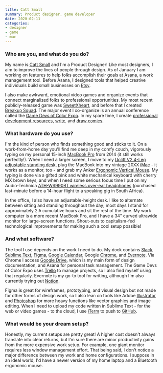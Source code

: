 ```yaml
---
title: Catt Small
summary: Product designer, game developer
date: 2020-02-11
categories:
- designer
- game
- mac
---
```


### Who are you, and what do you do?

My name is [Catt Small](https://cattsmall.com "Catt's website.") and I'm a Product Designer! Like most designers, I aim to improve the lives of people through design. As of January I am working on features to help folks accomplish their goals at [Asana][], a work management tool. Before Asana, I designed tools that helped creative individuals build small businesses on [Etsy][].

I also make awkward, emotional video games and organize events that connect marginalized folks to professional opportunities. My most recent publicly-released game was [SweetXheart][], and before that I created [Breakup Squad][breakup-squad]. The major event I co-organize is an annual conference called the [Game Devs of Color Expo](https://gamedevsofcolorexpo.com/ "A game dev conference that elevates developers of colour."). In my spare time, I create [professional development resources](https://cattsmall.com/resources/ "Catt's worksheets and tools."), [write](https://medium.com/@cattsmall "Catt's Medium account."), and [draw comics](https://www.instagram.com/thecattsuite/ "Catt's Instagram account.").

### What hardware do you use?

I'm the kind of person who finds something good and sticks to it. On a work-from-home day you'll find me deep in my comfy couch, vigorously typing on my personal 15-inch [MacBook Pro][macbook-pro] from 2014 (it still works perfectly!). When I need a larger screen, I move to my [Uplift V2 4-Leg adjustable standing desk][v2], plug the MacBook into my vintage 20XX [iMac][] - it works as a monitor, too - and grab my Anker [Ergonomic Vertical Mouse][ergonomic-wireless-vertical-mouse]. My typing is done via a gifted pink and white mechanical keyboard with cherry MX brown keys, and when I need some serious focus time I put on my Audio-Technica [ATH-WS990BT wireless over-ear headphones][ath-ws990bt] (purchased last-minute before a 14-hour flight to a speaking gig in South Africa).

In the office, I also have an adjustable-height desk. I like to alternate between sitting and standing throughout the day; most days I stand for approximately 2.5 cumulative hours and sit the rest of the time. My work computer is a more recent MacBook Pro, and I have a 34" curved ultrawide monitor for large-screen functions. Shout-outs to capitalism-fed technological improvements for making such a cool setup possible!

### And what software?

The tool I use depends on the work I need to do. My dock contains [Slack][], [Sublime Text][sublime-text], [Figma][], [Google Calendar][google-calendar], Google [Chrome][], and [Evernote][]. Via Chrome I access [Google Drive][google-drive], which is my main form of design documentation, and Asana for personal task management. The Game Devs of Color Expo uses [Trello][] to manage projects, so I also find myself using that regularly. Evernote is my go-to tool for writing, although I'm also currently trying out [Notion][].

Figma is great for wireframes, prototyping, and visual design but not made for other forms of design work, so I also lean on tools like Adobe [Illustrator][] and [Photoshop][] for more heavy functions like vector graphics and image editing. When I need to upload my code written in Sublime Text - for the web or video games - to the cloud, I use [iTerm][iterm2] to push to [GitHub][].

### What would be your dream setup?

Honestly, my current setups are pretty great! A higher cost doesn't always translate into clear returns, but I'm sure there are minor productivity gains from the more expensive work setup. For example, one giant monitor requires less window management effort. That being said, I don't notice a major difference between my work and home configurations. I suppose in an ideal world, I'd have a newer version of my home laptop and a Bluetooth ergonomic mouse.

[asana]: https://asana.com/ "A project management service."
[ath-ws990bt]: https://www.audio-technica.com/cms/headphones/222c4aba71976084/index.html "Wireless over-the-ear headphones."
[breakup-squad]: https://brooklyn-gamery.itch.io/breakup-squad/ "A game about running into your ex at a party."
[chrome]: https://www.google.com/intl/en/chrome/browser/ "A WebKit-based browser, where each tab runs in its own thread."
[ergonomic-wireless-vertical-mouse]: https://www.anker.com/products/variant/Ergonomic-Wireless-Vertical-Mouse/A7809012 "An ergonomic wireless vertical mouse."
[etsy]: https://www.etsy.com/ "A doily deployment system."
[evernote]: https://evernote.com/ "Online software for capturing notes."
[figma]: https://www.figma.com/ "A collaborative design prototype service."
[github]: https://github.com/ "A Git code repository service."
[google-calendar]: https://en.wikipedia.org/wiki/Google_Calendar "A web-based calendar client."
[google-drive]: https://drive.google.com/ "A cloud storage service."
[illustrator]: https://www.adobe.com/products/illustrator.html "A vector graphics editor."
[imac]: https://www.apple.com/imac/ "An all-in-one computer."
[iterm2]: https://iterm2.com/ "An alternative terminal application for Mac OS X."
[macbook-pro]: https://www.apple.com/macbook-pro/ "A laptop."
[notion]: https://www.notion.so/ "A collaborative wiki service."
[photoshop]: https://www.adobe.com/products/photoshop.html "A bitmap image editor."
[slack]: https://slack.com/ "A collaboration service."
[sublime-text]: http://www.sublimetext.com/ "A coder's text editor."
[sweetxheart]: https://cattsmall.itch.io/sweetxheart/ "A game where you play as a modern black woman."
[trello]: https://trello.com/ "A project management service."
[v2]: https://www.upliftdesk.com/uplift-v2-standing-desk-v2-or-v2-commercial/ "A standing desk."
